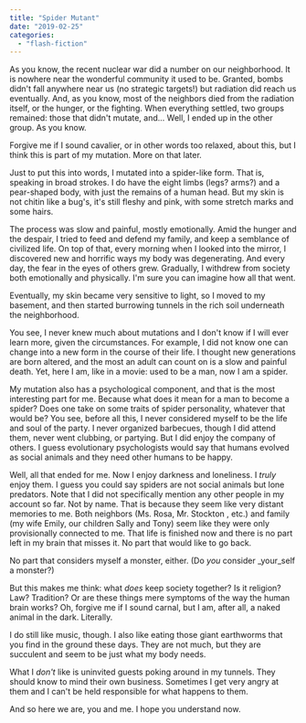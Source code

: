 ```yaml
---
title: "Spider Mutant"
date: "2019-02-25"
categories: 
  - "flash-fiction"
---
```


As you know, the recent nuclear war did a number on our neighborhood. It is nowhere near the wonderful community it used to be. Granted, bombs didn't fall anywhere near us (no strategic targets!) but radiation did reach us eventually. And, as you know, most of the neighbors died from the radiation itself, or the hunger, or the fighting. When everything settled, two groups remained: those that didn't mutate, and... Well, I ended up in the other group. As you know.

Forgive me if I sound cavalier, or in other words too relaxed, about this, but I think this is part of my mutation. More on that later.

Just to put this into words, I mutated into a spider-like form. That is, speaking in broad strokes. I do have the eight limbs (legs? arms?) and a pear-shaped body, with just the remains of a human head. But my skin is not chitin like a bug's, it's still fleshy and pink, with some stretch marks and some hairs.

The process was slow and painful, mostly emotionally. Amid the hunger and the despair, I tried to feed and defend my family, and keep a semblance of civilized life. On top of that, every morning when I looked into the mirror, I discovered new and horrific ways my body was degenerating. And every day, the fear in the eyes of others grew. Gradually, I withdrew from society both emotionally and physically. I'm sure you can imagine how all that went.

Eventually, my skin became very sensitive to light, so I moved to my basement, and then started burrowing tunnels in the rich soil underneath the neighborhood.

You see, I never knew much about mutations and I don't know if I will ever learn more, given the circumstances. For example, I did not know one can change into a new form in the course of their life. I thought new generations are born altered, and the most an adult can count on is a slow and painful death. Yet, here I am, like in a movie: used to be a man, now I am a spider.

My mutation also has a psychological component, and that is the most interesting part for me. Because what does it mean for a man to become a spider? Does one take on some traits of spider personality, whatever that would be? You see, before all this, I never considered myself to be the life and soul of the party. I never organized barbecues, though I did attend them, never went clubbing, or partying. But I did enjoy the company of others. I guess evolutionary psychologists would say that humans evolved as social animals and they need other humans to be happy.

Well, all that ended for me. Now I enjoy darkness and loneliness. I _truly_ enjoy them. I guess you could say spiders are not social animals but lone predators. Note that I did not specifically mention any other people in my account so far. Not by name. That is because they seem like very distant memories to me. Both neighbors (Ms. Rosa, Mr. Stockton , etc.) and family (my wife Emily, our children Sally and Tony) seem like they were only provisionally connected to me. That life is finished now and there is no part left in my brain that misses it. No part that would like to go back.

No part that considers myself a monster, either. (Do _you_ consider _your_self a monster?)

But this makes me think: what _does_ keep society together? Is it religion? Law? Tradition? Or are these things mere symptoms of the way the human brain works? Oh, forgive me if I sound carnal, but I am, after all, a naked animal in the dark. Literally.

I do still like music, though. I also like eating those giant earthworms that you find in the ground these days. They are not much, but they are succulent and seem to be just what my body needs.

What I _don't_ like is uninvited guests poking around in my tunnels. They should know to mind their own business. Sometimes I get very angry at them and I can't be held responsible for what happens to them.

And so here we are, you and me. I hope you understand now.
